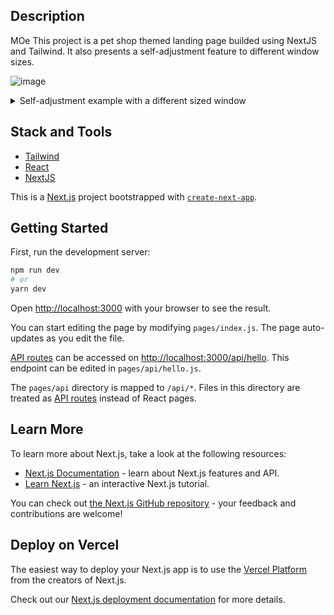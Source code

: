 ## Description
MOe
This project is a pet shop themed landing page builded using NextJS and Tailwind. It also presents a self-adjustment feature to different window sizes.

![image](https://github.com/ricichien/nextjs-petshop/assets/85197053/b1cbeb69-dd3e-4179-b8f1-498e358946b6)

<details>
  <summary>Self-adjustment example with a different sized window</summary>
  <p></p>
  
  ![image](https://github.com/ricichien/nextjs-petshop/assets/85197053/b52d93b3-759b-4e2f-9ddb-d4cae8321d93)
  
</details>

## Stack and Tools
* [Tailwind](https://tailwindcss.com/)
* [React](https://reactjs.org/)
* [NextJS](https://nextjs.org/)

This is a [Next.js](https://nextjs.org/) project bootstrapped with [`create-next-app`](https://github.com/vercel/next.js/tree/canary/packages/create-next-app).

## Getting Started

First, run the development server:

```bash
npm run dev
# or
yarn dev
```

Open [http://localhost:3000](http://localhost:3000) with your browser to see the result.

You can start editing the page by modifying `pages/index.js`. The page auto-updates as you edit the file.

[API routes](https://nextjs.org/docs/api-routes/introduction) can be accessed on [http://localhost:3000/api/hello](http://localhost:3000/api/hello). This endpoint can be edited in `pages/api/hello.js`.

The `pages/api` directory is mapped to `/api/*`. Files in this directory are treated as [API routes](https://nextjs.org/docs/api-routes/introduction) instead of React pages.

## Learn More

To learn more about Next.js, take a look at the following resources:

- [Next.js Documentation](https://nextjs.org/docs) - learn about Next.js features and API.
- [Learn Next.js](https://nextjs.org/learn) - an interactive Next.js tutorial.

You can check out [the Next.js GitHub repository](https://github.com/vercel/next.js/) - your feedback and contributions are welcome!

## Deploy on Vercel

The easiest way to deploy your Next.js app is to use the [Vercel Platform](https://vercel.com/new?utm_medium=default-template&filter=next.js&utm_source=create-next-app&utm_campaign=create-next-app-readme) from the creators of Next.js.

Check out our [Next.js deployment documentation](https://nextjs.org/docs/deployment) for more details.
